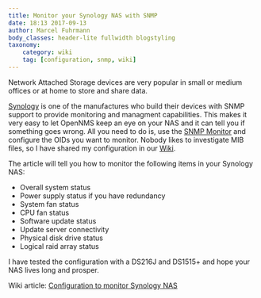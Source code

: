```yaml
---
title: Monitor your Synology NAS with SNMP
date: 18:13 2017-09-13
author: Marcel Fuhrmann
body_classes: header-lite fullwidth blogstyling
taxonomy:
    category: wiki
    tag: [configuration, snmp, wiki]
---
```


Network Attached Storage devices are very popular in small or medium offices or at home to store and share data.

[Synology](https://www.synology.com) is one of the manufactures who build their devices with SNMP support to provide monitoring and managment capabilities.
This makes it very easy to let OpenNMS keep an eye on your NAS and it can tell you if something goes wrong.
All you need to do is, use the [SNMP Monitor](http://docs.opennms.org/opennms/releases/latest/guide-admin/guide-admin.html#_snmpmonitor) and configure the OIDs you want to monitor.
Nobody likes to investigate MIB files, so I have shared my configuration in our [Wiki](https://wiki.opennms.org/wiki/Synology).

The article will tell you how to monitor the following items in your Synology NAS:

* Overall system status
* Power supply status if you have redundancy
* System fan status
* CPU fan status
* Software update status
* Update server connectivity
* Physical disk drive status
* Logical raid array status

I have tested the configuration with a DS216J and DS1515+ and hope your NAS lives long and prosper.

Wiki article: [Configuration to monitor Synology NAS](https://wiki.opennms.org/wiki/Synology)
